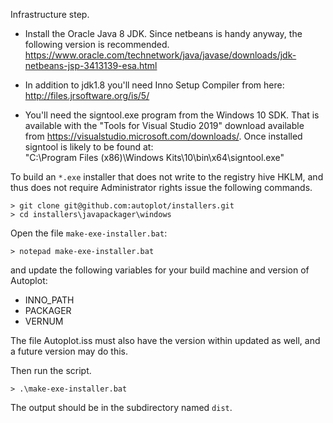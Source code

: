 Infrastructure step.

* Install the Oracle Java 8 JDK.  Since netbeans is handy anyway, the following
  version is recommended.
  https://www.oracle.com/technetwork/java/javase/downloads/jdk-netbeans-jsp-3413139-esa.html

* In addition to jdk1.8 you'll need Inno Setup Compiler from here:
  http://files.jrsoftware.org/is/5/
	
* You'll need the signtool.exe program from the Windows 10 SDK.  That is
  available with the "Tools for Visual Studio 2019" download available from
  https://visualstudio.microsoft.com/downloads/.  Once installed signtool
  is likely to be found at:  
  "C:\Program Files (x86)\Windows Kits\10\bin\x64\signtool.exe"
   
To build an `*.exe` installer that does not write to the registry hive HKLM, 
and thus does not require Administrator rights issue the following commands.

```batchfile
> git clone git@github.com:autoplot/installers.git
> cd installers\javapackager\windows
```

Open the file `make-exe-installer.bat`:
```batchfile
> notepad make-exe-installer.bat
```
and update the following variables for your build machine and version of Autoplot:
 * INNO_PATH
 * PACKAGER
 * VERNUM

The file Autoplot.iss must also have the version within updated as well, and a future version may do this.

Then run the script.
```batchfile
> .\make-exe-installer.bat
```

The output should be in the subdirectory named `dist`.


    
